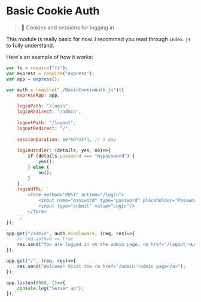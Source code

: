 # Basic Cookie Auth
> 🍪 Cookies and sessions for logging in

This module is really basic for now. I recommed you read through `index.js` to fully understand.

Here's an example of how it works:

```js
var fs = require("fs");
var express = require("express");
var app = express();

var auth = require("./BasicCookieAuth.js")({
	expressApp: app,

	loginPath: "/login",
	loginRedirect: "/admin",
	
	logoutPath: "/logout",
	logoutRedirect: "/",
	
	sessionDuration: 60*60*24*1, // 1 day
	
	loginHandler: (details, yes, no)=>{
		if (details.password === "mypassword") {
			yes();
		} else {
			no();
		}
	},
	loginHTML: `
		<form method="POST" action="/login">
			<input name="password" type="password" placeholder="Password"/>
			<input type="submit" value="Login"/>
		</form>
	`,
});

app.get("/admin", auth.middleware, (req, res)=>{
	// req.authed == true
	res.send("You are logged in on the admin page. <a href='/logout'>Logout</a>");
});

app.get("/", (req, res)=>{
	res.send("Welcome! Visit the <a href='/admin'>admin page</a>");
});

app.listen(8080, ()=>{
	console.log("Server up");
});```